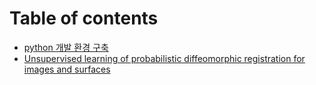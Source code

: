 # Table of contents

* [python 개발 환경 구축](README.md)
* [Unsupervised learning of probabilistic diffeomorphic registration for images and surfaces](unsupervised-learning-of-probabilistic-diffeomorphic-registration-for-images-and-surfaces.md)

